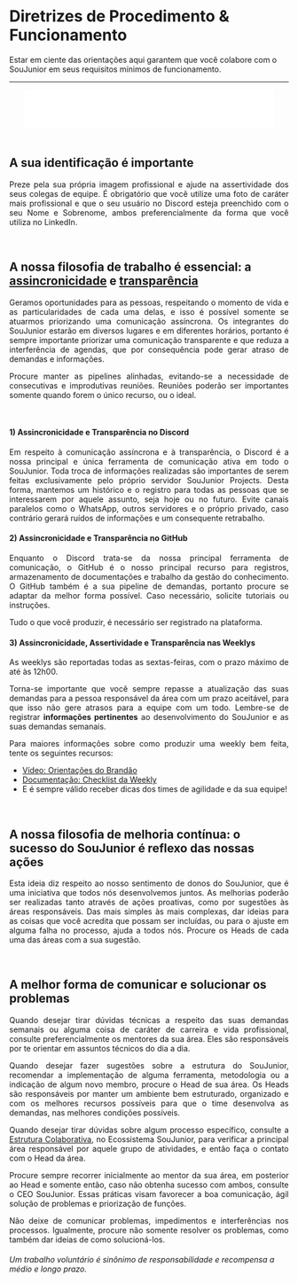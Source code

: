# Diretrizes de Procedimento & Funcionamento

Estar em ciente das orientações aqui garantem que você colabore com o SouJunior em seus requisitos mínimos de funcionamento.

<hr>

<div align="center">
<img alt="SouJunior Logo" src="https://raw.githubusercontent.com/SouJunior/ui-ux/main/Frontend/Assets/Create-account-page/Full-logo.png" />
</div>

<br>

<h2>A sua identificação é importante</h2>
<p align="justify">Preze pela sua própria imagem profissional e ajude na assertividade dos seus colegas de equipe. É obrigatório que você utilize uma foto de caráter mais profissional e que o seu usuário no Discord esteja preenchido com o seu Nome e Sobrenome, ambos preferencialmente da forma que você utiliza no LinkedIn.</p>

<br>

<h2>A nossa filosofia de trabalho é essencial: a <u>assincronicidade</u> e <u>transparência</u></h2>
<p align="justify">Geramos oportunidades para as pessoas, respeitando o momento de vida e as particularidades de cada uma delas, e isso é possível somente se atuarmos priorizando uma comunicação assíncrona. Os integrantes do SouJunior estarão em diversos lugares e em diferentes horários, portanto é sempre importante priorizar uma comunicação transparente e que reduza a interferência de agendas, que por consequência pode gerar atraso de demandas e informações.</p>

<p align="justify">Procure manter as pipelines alinhadas, evitando-se a necessidade de consecutivas e improdutivas reuniões. Reuniões poderão ser importantes somente quando forem o único recurso, ou o ideal.</p>

<br>

<h4>1) Assincronicidade e Transparência no Discord</h4>
<p align="justify">Em respeito à comunicação assíncrona e à transparência, o Discord é a nossa principal e única ferramenta de comunicação ativa em todo o SouJunior. Toda troca de informações realizadas são importantes de serem feitas exclusivamente pelo próprio servidor SouJunior Projects. Desta forma, mantemos um histórico e o registro para todas as pessoas que se interessarem por aquele assunto, seja hoje ou no futuro. Evite canais paralelos como o WhatsApp, outros servidores e o próprio privado, caso contrário gerará ruídos de informações e um consequente retrabalho.</p>

<h4>2) Assincronicidade e Transparência no GitHub</h4>
<p align="justify">Enquanto o Discord trata-se da nossa principal ferramenta de comunicação, o GitHub é o nosso principal recurso para registros, armazenamento de documentações e trabalho da gestão do conhecimento. O GitHub também é a sua pipeline de demandas, portanto procure se adaptar da melhor forma possível. Caso necessário, solicite tutoriais ou instruções.</p>

<p align="justify">Tudo o que você produzir, é necessário ser registrado na plataforma.</p>

<h4>3) Assincronicidade, Assertividade e Transparência nas Weeklys</h4>
<p align="justify">As weeklys são reportadas todas as sextas-feiras, com o prazo máximo de até às 12h00.</p>
<p align="justify">Torna-se importante que você sempre repasse a atualização das suas demandas para a pessoa responsável da área com um prazo aceitável, para que isso não gere atrasos para a equipe com um todo. Lembre-se de registrar <b>informações pertinentes</b> ao desenvolvimento do SouJunior e as suas demandas semanais.</p>
<p align="justify">Para maiores informações sobre como produzir uma weekly bem feita, tente os seguintes recursos:</p>
<ul>
  <li> <a href="https://youtu.be/5WV571eW1SE" target="_blank">Vídeo: Orientações do Brandão</a>
  <li> <a title="Em construção" href="https://cdn-icons-png.flaticon.com/512/6051/6051164.png" target="_blank">Documentação: Checklist da Weekly</a>
  <li> E é sempre válido receber dicas dos times de agilidade e da sua equipe!
</ul>
</p>

<br>

<h2>A nossa filosofia de melhoria contínua: o sucesso do SouJunior é reflexo das nossas ações</h2>
<p align="justify">Esta ideia diz respeito ao nosso sentimento de donos do SouJunior, que é uma iniciativa que todos nós desenvolvemos juntos. As melhorias poderão ser realizadas tanto através de ações proativas, como por sugestões às áreas responsáveis. Das mais simples às mais complexas, dar ideias para as coisas que você acredita que possam ser incluídas, ou para o ajuste em alguma falha no processo, ajuda a todos nós. Procure os Heads de cada uma das áreas com a sua sugestão.</p>

<br>

<h2>A melhor forma de comunicar e solucionar os problemas</h2>
<p align="justify">Quando desejar tirar dúvidas técnicas a respeito das suas demandas semanais ou alguma coisa de caráter de carreira e vida profissional, consulte preferencialmente os mentores da sua área. Eles são responsáveis por te orientar em assuntos técnicos do dia a dia.</p>

<p align="justify">Quando desejar fazer sugestões sobre a estrutura do SouJunior, recomendar a implementação de alguma ferramenta, metodologia ou a indicação de algum novo membro, procure o Head de sua área. Os Heads são responsáveis por manter um ambiente bem estruturado, organizado e com os melhores recursos possíveis para que o time desenvolva as demandas, nas melhores condições possíveis.</p>

<p align="justify">Quando desejar tirar dúvidas sobre algum processo específico, consulte a <a href="https://miro.com/app/board/uXjVP8Xzgyk=/?share_link_id=520340142354" target="_blank">Estrutura Colaborativa</a>, no Ecossistema SouJunior, para verificar a principal área responsável por aquele grupo de atividades, e então faça o contato com o Head da área.</p>

<p align="justify">Procure sempre recorrer inicialmente ao mentor da sua área, em posterior ao Head e somente então, caso não obtenha sucesso com ambos, consulte o CEO SouJunior. Essas práticas visam favorecer a boa comunicação, ágil solução de problemas e priorização de funções.
</p>

<p align="justify">Não deixe de comunicar problemas, impedimentos e interferências nos processos. Igualmente, procure não somente resolver os problemas, como também dar ideias de como solucioná-los.
</p>

<h6>Um trabalho voluntário é sinônimo de responsabilidade e recompensa a médio e longo prazo.</h6>
